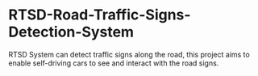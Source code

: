 # RTSD-Road-Traffic-Signs-Detection-System
RTSD System can detect traffic signs along the road, this project aims to enable self-driving cars to see and interact with the road signs.
